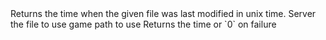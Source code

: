 <function name="Time" parent="filesystem" type="libraryfunc">
	<description>
		Returns the time when the given file was last modified in unix time.
	</description>
	<realm>Server</realm>
	<args>
		<arg name="fileName" type="string">the file to use</arg>
		<arg name="gamePath" type="string" default="GAME">game path to use</arg>
	</args>
	<rets>
		<ret name="time" type="number">Returns the time or `0` on failure</ret>
	</rets>
</function>